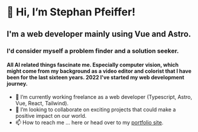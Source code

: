 # 👋 Hi, I’m Stephan Pfeiffer!
## I'm a web developer mainly using Vue and Astro.
### I'd consider myself a problem finder and a solution seeker.
#### All AI related things fascinate me. Especially computer vision, which might come from my background as a video editor and colorist that I have been for the last sixteen years. 2022 I've started my web development journey.

- 🌱 I’m currently working freelance as a web developer (Typescript, Astro, Vue, React, Tailwind).
- 💞️ I’m looking to collaborate on exciting projects that could make a positive impact on our world.
- 📫 How to reach me ... here or head over to my [portfolio site](stephthedev.de). 

<!---
Steph-The-Dev/Steph-The-Dev is a ✨ special ✨ repository because its `README.md` (this file) appears on your GitHub profile.
You can click the Preview link to take a look at your changes.
--->

